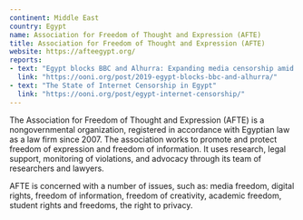 ```yaml
---
continent: Middle East
country: Egypt
name: Association for Freedom of Thought and Expression (AFTE)
title: Association for Freedom of Thought and Expression (AFTE)
website: https://afteegypt.org/
reports:
- text: "Egypt blocks BBC and Alhurra: Expanding media censorship amid political unrest"
  link: "https://ooni.org/post/2019-egypt-blocks-bbc-and-alhurra/"
- text: "The State of Internet Censorship in Egypt"
  link: "https://ooni.org/post/egypt-internet-censorship/"
---
```


The Association for Freedom of Thought and Expression (AFTE) is a nongovernmental organization, registered in accordance with Egyptian law as a law firm since 2007. The association works to promote and protect freedom of expression and freedom of information. It uses research, legal support, monitoring of violations, and advocacy through its team of researchers and lawyers.

AFTE is concerned with a number of issues, such as: media freedom, digital rights, freedom of information, freedom of creativity, academic freedom, student rights and freedoms, the right to privacy.

